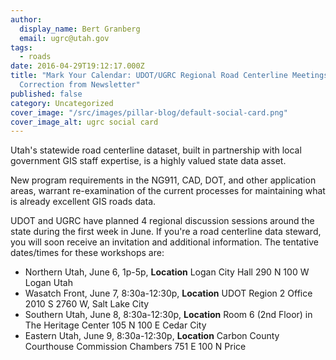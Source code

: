 ```yaml
---
author:
  display_name: Bert Granberg
  email: ugrc@utah.gov
tags:
  - roads
date: 2016-04-29T19:12:17.000Z
title: "Mark Your Calendar: UDOT/UGRC Regional Road Centerline Meetings -
  Correction from Newsletter"
published: false
category: Uncategorized
cover_image: "/src/images/pillar-blog/default-social-card.png"
cover_image_alt: ugrc social card
---
```


Utah's statewide road centerline dataset, built in partnership with local government GIS staff expertise, is a highly valued state data asset.

New program requirements in the NG911, CAD, DOT, and other application areas, warrant re-examination of the current processes for maintaining what is already excellent GIS roads data.

UDOT and UGRC have planned 4 regional discussion sessions around the state during the first week in June. If you're a road centerline data steward, you will soon receive an invitation and additional information. The tentative dates/times for these workshops are:

- Northern Utah, June 6, 1p-5p, **Location** Logan City Hall 290 N 100 W Logan Utah
- Wasatch Front, June 7, 8:30a-12:30p, **Location** UDOT Region 2 Office 2010 S 2760 W, Salt Lake City
- Southern Utah, June 8, 8:30a-12:30p, **Location** Room 6 (2nd Floor) in The Heritage Center 105 N 100 E Cedar City
- Eastern Utah, June 9, 8:30a-12:30p, **Location** Carbon County Courthouse Commission Chambers 751 E 100 N Price
